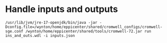 

# Handle inputs and outputs

```
/usr/lib/jvm/jre-17-openjdk/bin/java -jar -Dconfig.file=/wynton/home/eppicenter/shared/cromwell_configs/cromwell-sge.conf /wynton/home/eppicenter/shared/tools/cromwell-72.jar run ins_and_outs.wdl -i inputs.json
```
